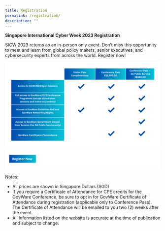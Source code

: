 ```yaml
---
title: Registration
permalink: /registration/
description: ""
---
```

**Singapore International Cyber Week 2023 Registration**

SICW 2023 returns as an in-person only event. Don’t miss this opportunity to meet and learn from global policy makers, senior executives, and cybersecurity experts from across the world. Register now!<a href="https://www.gevme.com/sicw-govware2023" target="_blank"></a> 

![](/images/260623-table-v2.png)
![](/images/register%20(3).png)<a href="https://www.gevme.com/sicw-govware2023"></a>

Notes:
-	All prices are shown in Singapore Dollars (SGD)
-	If you require a Certificate of Attendance for CPE credits for the GovWare Conference, be sure to opt in for GovWare Certificate of Attendance during registration (applicable only to Conference Pass). The Certificate of Attendance will be emailed to you two (2) weeks after the event.
-	All information listed on the website is accurate at the time of publication and subject to change.
